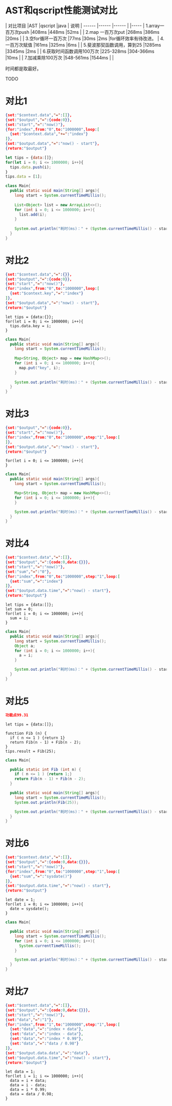 

# AST和qscript性能测试对比
| 对比项目                  |AST            |qscript        |java       |    说明
| ------                    |------        |------          |           |-----
| 1.array一百万次push       |408ms          |448ms          |52ms       |
| 2.map 一百万次put         |268ms          |386ms          |20ms       |
| 3.空for循环一百万次       |77ms           |30ms           |2ms         |for循环效率有待改进。
| 4.一百万次赋值            |161ms          |325ms          |6ms        |
| 5.斐波那契函数调用，算到25 |1285ms         |3345ms         |2ms        |
| 6.获取时间函数调用100万次  |225-328ms      |304-366ms      |10ms        |
| 7.加减乘除100万次          |548-561ms      |1544ms         |           |

时间都是取最好。


TODO 

# 对比1
```json
{set:"$context.data","=":[]},
{set:"$output","=":{code:0}},
{set:"start","=":"now()"},
{for:"index",from:"0",to:"1000000",loop:[
  {set:"$context.data","+=":"index"}
]},
{set:"$output.data","=":"now() - start"},
{return:"$output"}
```
```javascript 1.8
let tips = {data:[]};
for(let i = 0; i <= 1000000; i++){
  tips.data.push(i);
}
tips.data = [1];
```

```java
class Main{
  public static void main(String[] args){
    long start = System.currentTimeMillis();
    
    List<Object> list = new ArrayList<>();
    for (int i = 0; i <= 1000000; i++){
      list.add(i);
    }
    
    System.out.println("耗时(ms)：" + (System.currentTimeMillis() - start));
  }
}
```

# 对比2
```json
{set:"$context.data","=":{}},
{set:"$output","=":{code:0}},
{set:"start","=":"now()"},
{for:"index",from:"0",to:"1000000",loop:[
  {set:"$context.key","=":"index"}
]},
{set:"$output.data","=":"now() - start"},
{return:"$output"}
```
```ecmascript 6
let tips = {data:{}};
for(let i = 0; i <= 1000000; i++){
  tips.data.key = i;
}
```
```java
class Main{
  public static void main(String[] args){
    long start = System.currentTimeMillis();
    
    Map<String, Object> map = new HashMap<>();
    for (int i = 0; i <= 1000000; i++){
      map.put("key", i);
    }
    
    System.out.println("耗时(ms)：" + (System.currentTimeMillis() - start));
  }
}
```
# 对比3
```json
{set:"$output","=":{code:0}},
{set:"start","=":"now()"},
{for:"index",from:"0",to:"1000000",step:"1",loop:[
]},
{set:"$output.data","=":"now() - start"},
{return:"$output"}
```

```ecmascript 6
for(let i = 0; i <= 1000000; i++){
}
```
```java
class Main{
  public static void main(String[] args){
    long start = System.currentTimeMillis();

    Map<String, Object> map = new HashMap<>();
    for (int i = 0; i <= 1000000; i++){
    }

    System.out.println("耗时(ms)：" + (System.currentTimeMillis() - start));
  }
}
```
# 对比4
```json
{set:"$context.data","=":[]},
{set:"$output","=":{code:0,data:{}}},
{set:"start","=":"now()"},
{set:"sum","=":"0"},
{for:"index",from:"0",to:"1000000",step:"1",loop:[
  {set:"sum","=":"index"}
]},
{set:"$output.data.time","=":"now() - start"},
{return:"$output"}
```

```ecmascript 6
let tips = {data:[]};
let sum = 0;
for(let i = 0; i <= 1000000; i++){
  sum = i;
}
```

```java
class Main{
  public static void main(String[] args){
    long start = System.currentTimeMillis();
    Object a;
    for (int i = 0; i <= 1000000; i++){
      a = i;
    }

    System.out.println("耗时(ms)：" + (System.currentTimeMillis() - start));
  }
}
```
# 对比5 
```json
功能点99.31
```

```ecmascript 6
let tips = {data:[]};

function Fib (n) {
  if ( n <= 1 ) {return 1}
  return Fib(n - 1) + Fib(n - 2);
}
tips.result = Fib(25);

```

```java
class Main{

  public static int Fib (int n) {
    if ( n <= 1 ) {return 1;}
    return Fib(n - 1) + Fib(n - 2);
  }

  public static void main(String[] args){
    long start = System.currentTimeMillis();
    System.out.println(Fib(25));

    System.out.println("耗时(ms)：" + (System.currentTimeMillis() - start));
  }
}
```

# 对比6 
```json
{set:"$context.data","=":[]},
{set:"$output","=":{code:0,data:{}}},
{set:"start","=":"now()"},
{for:"index",from:"0",to:"1000000",step:"1",loop:[
  {set:"sum","=":"sysdate()"}
]},
{set:"$output.data.time","=":"now() - start"},
{return:"$output"}
```

```ecmascript 6
let date = 1;
for(let i = 0; i <= 1000000; i++){
  date = sysdate();
}
```

```java
class Main{

  public static void main(String[] args){
    long start = System.currentTimeMillis();
    for (int i = 0; i <= 1000000; i++){
      System.currentTimeMillis();
    }

    System.out.println("耗时(ms)：" + (System.currentTimeMillis() - start));
  }
}
```
# 对比7
```json
{set:"$context.data","=":[]},
{set:"$output","=":{code:0,data:{}}},
{set:"start","=":"now()"},
{set:"data","=":"1"},
{for:"index",from:"1",to:"1000000",step:"1",loop:[
  {set:"data","=":"index + data"},
  {set:"data","=":"index - data"},
  {set:"data","=":"index * 0.99"},
  {set:"data","=":"data / 0.98"}
]},
{set:"$output.data.data","=":"data"},
{set:"$output.data.time","=":"now() - start"},
{return:"$output"}
```

```ecmascript 6
let data = 1;
for(let i = 1; i <= 1000000; i++){
  data = i + data;
  data = i - data;
  data = i * 0.99;
  data = data / 0.98;
}
```